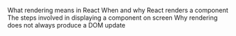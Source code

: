 What rendering means in React
When and why React renders a component
The steps involved in displaying a component on screen
Why rendering does not always produce a DOM update


